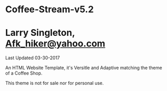 # Coffee-Stream-v5.2
# Larry Singleton, Afk_hiker@yahoo.com

Last Updated 03-30-2017

An HTML Website Template, it's Versitle and Adaptive matching the theme of a Coffee Shop.

This theme is not for sale nor for personal use. 


